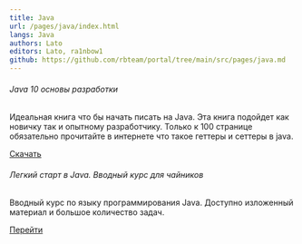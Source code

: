 ```yaml
---
title: Java
url: /pages/java/index.html
langs: Java
authors: Lato
editors: Lato, ra1nbow1
github: https://github.com/rbteam/portal/tree/main/src/pages/java.md
---
```


<div class="col-md-6 mb-5">
    <h6>Java 10 основы разработки</h6>
    <p class="text-muted">
    Идеальная книга что бы начать писать на Java. Эта книга подойдет как новичку так и опытному разработчику. Только к 100 странице обязательно прочитайте в интернете что такое геттеры и сеттеры в java.
    </p>
    <a href="https://drive.google.com/file/d/1rHBYPRH-wkDDcTjvqDfl8NfxTSfktSgL/view?usp=sharing" class="btn btn-primary">Скачать</a>
</div>
<div class="col-md-6 mb-5">
    <h6>Легкий старт в Java. Вводный курс для чайников</h6>
    <p class="text-muted">
    Вводный курс по языку программирования Java. Доступно изложенный материал и большое количество задач.
    </p>
    <a href="https://stepik.org/course/90684/promo" class="btn btn-primary">Перейти</a>
</div>
